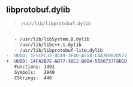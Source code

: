 ## libprotobuf.dylib

> `/usr/lib/libprotobuf.dylib`

```diff

   - /usr/lib/libSystem.B.dylib
   - /usr/lib/libc++.1.dylib
   - /usr/lib/libprotobuf-lite.dylib
-  UUID: 1F5CFC32-4CA9-3F40-A558-C4A7E082D577
+  UUID: 14FA2B7E-A877-38E2-B084-5586737F8D1D
   Functions: 1491
   Symbols:   2949
   CStrings:  440

```
